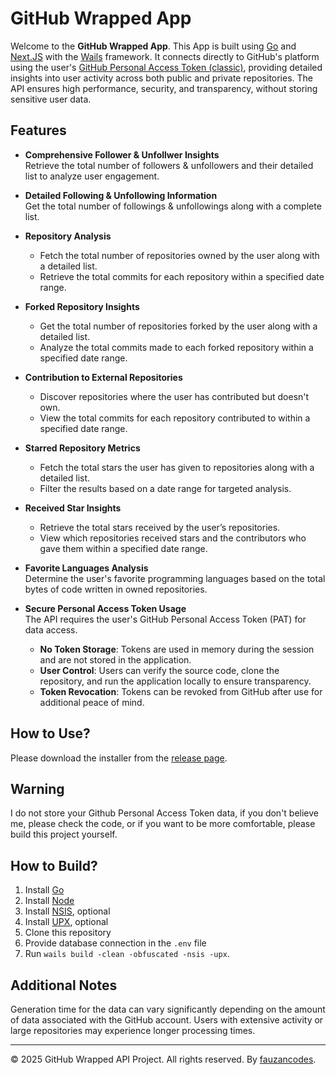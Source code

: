 # GitHub Wrapped App

Welcome to the **GitHub Wrapped App**. This App is built using [Go](https://go.dev/) and [Next.JS](https://nextjs.org/) with the [Wails](https://wails.io/) framework. It connects directly to GitHub's platform using the user's [GitHub Personal Access Token (classic)](https://docs.github.com/en/authentication/keeping-your-account-and-data-secure/managing-your-personal-access-tokens#creating-a-personal-access-token-classic), providing detailed insights into user activity across both public and private repositories. The API ensures high performance, security, and transparency, without storing sensitive user data.

## Features

- **Comprehensive Follower & Unfollwer Insights**  
  Retrieve the total number of followers & unfollowers and their detailed list to analyze user engagement.

- **Detailed Following & Unfollowing Information**  
  Get the total number of followings & unfollowings along with a complete list.

- **Repository Analysis**  
  - Fetch the total number of repositories owned by the user along with a detailed list.  
  - Retrieve the total commits for each repository within a specified date range.

- **Forked Repository Insights**  
  - Get the total number of repositories forked by the user along with a detailed list.  
  - Analyze the total commits made to each forked repository within a specified date range.

- **Contribution to External Repositories**  
  - Discover repositories where the user has contributed but doesn't own.  
  - View the total commits for each repository contributed to within a specified date range.

- **Starred Repository Metrics**  
  - Fetch the total stars the user has given to repositories along with a detailed list.  
  - Filter the results based on a date range for targeted analysis.

- **Received Star Insights**  
  - Retrieve the total stars received by the user’s repositories.  
  - View which repositories received stars and the contributors who gave them within a specified date range.

- **Favorite Languages Analysis**  
  Determine the user's favorite programming languages based on the total bytes of code written in owned repositories.

- **Secure Personal Access Token Usage**  
  The API requires the user's GitHub Personal Access Token (PAT) for data access.  
  - **No Token Storage**: Tokens are used in memory during the session and are not stored in the application.  
  - **User Control**: Users can verify the source code, clone the repository, and run the application locally to ensure transparency.  
  - **Token Revocation**: Tokens can be revoked from GitHub after use for additional peace of mind.

## How to Use?

Please download the installer from the [release page](https://github.com/fauzancodes/github-wrapped-app/releases/tag/v1.0.0).

## Warning

I do not store your Github Personal Access Token data, if you don't believe me, please check the code, or if you want to be more comfortable, please build this project yourself.

## How to Build?

1. Install [Go](https://go.dev/)
2. Install [Node](https://nodejs.org/en)
3. Install [NSIS](https://wails.io/docs/guides/windows-installer/#installing-nsis), optional
4. Install [UPX](https://upx.github.io/), optional
5. Clone this repository
6. Provide database connection in the `.env` file
7. Run `wails build -clean -obfuscated -nsis -upx`.

## Additional Notes

Generation time for the data can vary significantly depending on the amount of data associated with the GitHub account. Users with extensive activity or large repositories may experience longer processing times.

---

© 2025 GitHub Wrapped API Project. All rights reserved. By [fauzancodes](https://fauzancodes.id/).
